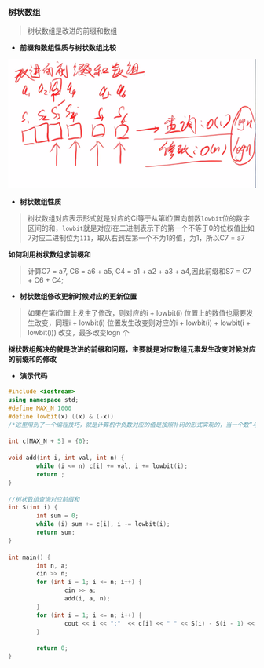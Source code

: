 ### 树状数组

> 树状数组是改进的前缀和数组

- **前缀和数组性质与树状数组比较**

![image](https://github.com/hello-sources/Relative_Things/blob/master/img/Data-Structure_img/%E5%89%8D%E7%BC%80%E5%92%8C%E4%B8%8E%E6%A0%91%E7%8A%B6%E6%95%B0%E7%BB%84%E6%AF%94%E8%BE%83.png?raw=true)

- **树状数组性质**

>  树状数组对应表示形式就是对应的Ci等于从第i位置向前数`lowbit`位的数字区间的和，`lowbit`就是对应i在二进制表示下的第一个不等于0的位权值比如7对应二进制位为`111`，取从右到左第一个不为1的值，为1，所以C7 = a7



**如何利用树状数组求前缀和**

> 计算C7 = a7, C6 = a6 + a5, C4 = a1 + a2 + a3 + a4,因此前缀和S7 = C7 + C6 + C4;



- **树状数组修改更新时候对应的更新位置**

> 如果在第i位置上发生了修改，则对应的i + lowbit(i) 位置上的数值也需要发生改变，同理i + lowbit(i) 位置发生改变则对应的i + lowbit(i) + lowbit(i + lowbit(i)) 改变，最多改变logn 个



**树状数组解决的就是改进的前缀和问题，主要就是对应数组元素发生改变时候对应的前缀和的修改**



- **演示代码**

```c++
#include <iostream>
using namespace std;
#define MAX_N 1000
#define lowbit(x) ((x) & (-x))
/*这里用到了一个编程技巧，就是计算机中负数对应的值是按照补码的形式实现的，当一个数“与&”上他的补码的时候对应的，补码位置要加1，导致原来位置与的结果都是零，产生进位得到值就是对应的该数字的从右到左第一个不为0的值*/

int c[MAX_N + 5] = {0};

void add(int i, int val, int n) {
        while (i <= n) c[i] += val, i += lowbit(i);
        return ;
}

//树状数组查询对应前缀和
int S(int i) {
        int sum = 0;
        while (i) sum += c[i], i -= lowbit(i);
        return sum;
}

int main() {
        int n, a;
        cin >> n;
        for (int i = 1; i <= n; i++) {
                cin >> a;
                add(i, a, n);
        }
        for (int i = 1; i <= n; i++) {
                cout << i << ":"  << c[i] << " " << S(i) - S(i - 1) << endl;
        }

        return 0;
}

```


